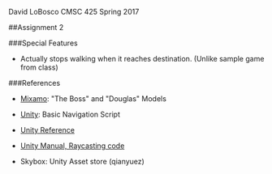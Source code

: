 David LoBosco
CMSC 425
Spring 2017

##Assignment 2

###Special Features
- Actually stops walking when it reaches destination. (Unlike sample game from class)

###References

- [Mixamo](https://www.mixamo.com): "The Boss" and "Douglas" Models

- [Unity](https://unity3d.com/learn/tutorials/topics/navigation/navmesh-agent): Basic Navigation Script

- [Unity Reference](https://docs.unity3d.com/Manual)

- [Unity Manual, Raycasting code](https://docs.unity3d.com/Manual/nav-MoveToClickPoint.html)

- Skybox: Unity Asset store (qianyuez)
